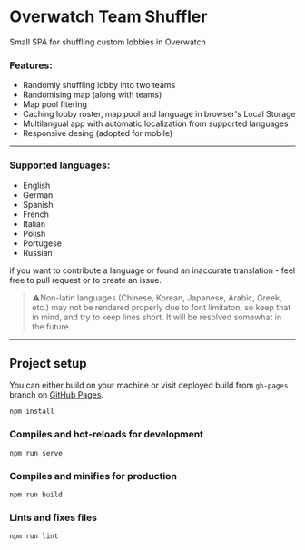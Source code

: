 # Overwatch Team Shuffler

Small SPA for shuffling custom lobbies in Overwatch

### Features:
* Randomly shuffling lobby into two teams
* Randomising map (along with teams)
* Map pool fltering
* Caching lobby roster, map pool and language in browser's Local Storage
* Multilangual app with automatic localization from supported languages
* Responsive desing (adopted for mobile)

<hr>

### Supported languages:
* English
* German
* Spanish
* French
* Italian
* Polish
* Portugese
* Russian

if you want to contribute a language or found an inaccurate translation - feel free to pull request or to create an issue. 
>⚠️Non-latin languages (Chinese, Korean, Japanese, Arabic, Greek, etc.) may not be rendered properly due to font limitaton, so keep that in mind, and try to keep lines short. It will be resolved somewhat in the future. 

<hr>

## Project setup
You can either build on your machine or visit deployed build from `gh-pages` branch on [GitHub Pages](http://genesi5.github.io/ow-shuffler/).

```
npm install
```

### Compiles and hot-reloads for development
```
npm run serve
```

### Compiles and minifies for production
```
npm run build
```

### Lints and fixes files
```
npm run lint
```
<!-- 
### Customize configuration
See [Configuration Reference](https://cli.vuejs.org/config/). -->
